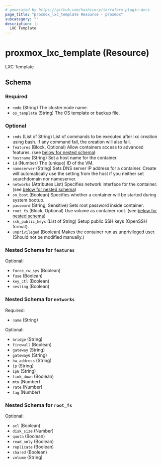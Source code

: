 ```yaml
---
# generated by https://github.com/hashicorp/terraform-plugin-docs
page_title: "proxmox_lxc_template Resource - proxmox"
subcategory: ""
description: |-
  LXC Template
---
```


# proxmox_lxc_template (Resource)

LXC Template



<!-- schema generated by tfplugindocs -->
## Schema

### Required

- `node` (String) The cluster node name.
- `os_template` (String) The OS template or backup file.

### Optional

- `cmds` (List of String) List of commands to be executed after lxc creation using bash. If any command fail, the creation will also fail.
- `features` (Block, Optional) Allow containers access to advanced features. (see [below for nested schema](#nestedblock--features))
- `hostname` (String) Set a host name for the container.
- `id` (Number) The (unique) ID of the VM.
- `nameserver` (String) Sets DNS server IP address for a container. Create will automatically use the setting from the host if you neither set searchdomain nor nameserver.
- `networks` (Attributes List) Specifies network interface for the container. (see [below for nested schema](#nestedatt--networks))
- `on_boot` (Boolean) Specifies whether a container will be started during system bootup.
- `password` (String, Sensitive) Sets root password inside container.
- `root_fs` (Block, Optional) Use volume as container root. (see [below for nested schema](#nestedblock--root_fs))
- `ssh_public_keys` (List of String) Setup public SSH keys (OpenSSH format).
- `unprivileged` (Boolean) Makes the container run as unprivileged user.(Should not be modified manually.)

<a id="nestedblock--features"></a>
### Nested Schema for `features`

Optional:

- `force_rw_sys` (Boolean)
- `fuse` (Boolean)
- `key_ctl` (Boolean)
- `nesting` (Boolean)


<a id="nestedatt--networks"></a>
### Nested Schema for `networks`

Required:

- `name` (String)

Optional:

- `bridge` (String)
- `firewall` (Boolean)
- `gateway` (String)
- `gateway6` (String)
- `hw_address` (String)
- `ip` (String)
- `ip6` (String)
- `link_down` (Boolean)
- `mtu` (Number)
- `rate` (Number)
- `tag` (Number)


<a id="nestedblock--root_fs"></a>
### Nested Schema for `root_fs`

Optional:

- `acl` (Boolean)
- `disk_size` (Number)
- `quota` (Boolean)
- `read_only` (Boolean)
- `replicate` (Boolean)
- `shared` (Boolean)
- `volume` (String)
